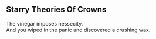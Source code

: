 Starry Theories Of Crowns
-------------------------
The vinegar imposes nessecity.  
And you wiped in the panic and discovered a crushing wax.  
